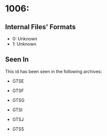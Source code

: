 # 1006: 

## Internal Files' Formats
- 0: Unknown
- 1: Unknown

## Seen In

This id has been seen in the following archives:  

- GTSE  

- GTSF  

- GTSG  

- GTSI  

- GTSJ  

- GTSS  
